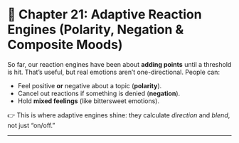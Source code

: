 # 📘 Chapter 21: Adaptive Reaction Engines (Polarity, Negation & Composite Moods)

So far, our reaction engines have been about **adding points** until a threshold is hit. That’s useful, but real emotions aren’t one-directional. People can:

* Feel positive **or** negative about a topic (**polarity**).
* Cancel out reactions if something is denied (**negation**).
* Hold **mixed feelings** (like bittersweet emotions).

👉 This is where adaptive engines shine: they calculate *direction* and *blend*, not just “on/off.”

---

